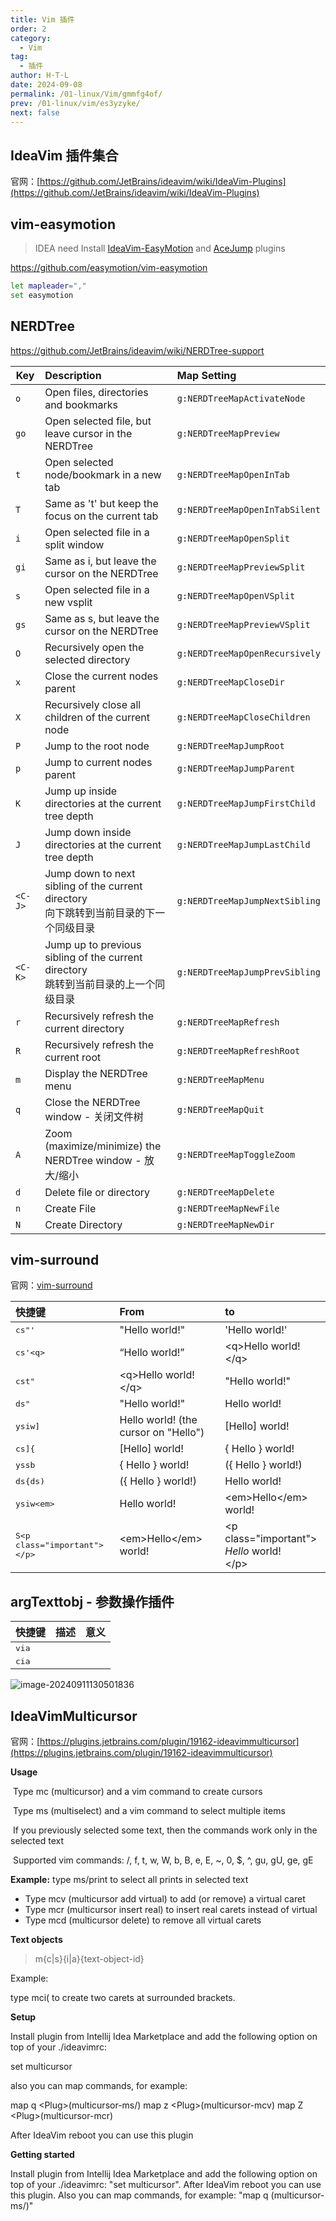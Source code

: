 ```yaml
---
title: Vim 插件
order: 2
category:
  - Vim
tag:
  - 插件
author: H·T·L
date: 2024-09-08
permalink: /01-linux/Vim/gmmfg4of/
prev: /01-linux/vim/es3yzyke/
next: false
---
```




## IdeaVim 插件集合

官网：[https://github.com/JetBrains/ideavim/wiki/IdeaVim-Plugins](https://github.com/JetBrains/ideavim/wiki/IdeaVim-Plugins)

## vim-easymotion

> IDEA need Install [IdeaVim-EasyMotion](https://plugins.jetbrains.com/plugin/13360-ideavim-easymotion/) and [AceJump](https://plugins.jetbrains.com/plugin/7086-acejump/) plugins

https://github.com/easymotion/vim-easymotion

```bash
let mapleader=","
set easymotion
```



## NERDTree 

https://github.com/JetBrains/ideavim/wiki/NERDTree-support

| Key     | Description                                                  | Map Setting                    |
| ------- | :----------------------------------------------------------- | :----------------------------- |
| `o`     | Open files, directories and bookmarks                        | `g:NERDTreeMapActivateNode`    |
| `go`    | Open selected file, but leave cursor in the NERDTree         | `g:NERDTreeMapPreview`         |
| `t`     | Open selected node/bookmark in a new tab                     | `g:NERDTreeMapOpenInTab`       |
| `T`     | Same as 't' but keep the focus on the current tab            | `g:NERDTreeMapOpenInTabSilent` |
| `i`     | Open selected file in a split window                         | `g:NERDTreeMapOpenSplit`       |
| `gi`    | Same as i, but leave the cursor on the NERDTree              | `g:NERDTreeMapPreviewSplit`    |
| `s`     | Open selected file in a new vsplit                           | `g:NERDTreeMapOpenVSplit`      |
| `gs`    | Same as s, but leave the cursor on the NERDTree              | `g:NERDTreeMapPreviewVSplit`   |
| `O`     | Recursively open the selected directory                      | `g:NERDTreeMapOpenRecursively` |
| `x`     | Close the current nodes parent                               | `g:NERDTreeMapCloseDir`        |
| `X`     | Recursively close all children of the current node           | `g:NERDTreeMapCloseChildren`   |
| `P`     | Jump to the root node                                        | `g:NERDTreeMapJumpRoot`        |
| `p`     | Jump to current nodes parent                                 | `g:NERDTreeMapJumpParent`      |
| `K`     | Jump up inside directories at the current tree depth         | `g:NERDTreeMapJumpFirstChild`  |
| `J`     | Jump down inside directories at the current tree depth       | `g:NERDTreeMapJumpLastChild`   |
| `<C-J>` | Jump down to next sibling of the current directory<br />向下跳转到当前目录的下一个同级目录 | `g:NERDTreeMapJumpNextSibling` |
| `<C-K>` | Jump up to previous sibling of the current directory<br />跳转到当前目录的上一个同级目录 | `g:NERDTreeMapJumpPrevSibling` |
| `r`     | Recursively refresh the current directory                    | `g:NERDTreeMapRefresh`         |
| `R`     | Recursively refresh the current root                         | `g:NERDTreeMapRefreshRoot`     |
| `m`     | Display the NERDTree menu                                    | `g:NERDTreeMapMenu`            |
| `q`     | Close the NERDTree window  - 关闭文件树                      | `g:NERDTreeMapQuit`            |
| `A`     | Zoom (maximize/minimize) the NERDTree window - 放大/缩小     | `g:NERDTreeMapToggleZoom`      |
| `d`     | Delete file or directory                                     | `g:NERDTreeMapDelete`          |
| `n`     | Create File                                                  | `g:NERDTreeMapNewFile`         |
| `N`     | Create Directory                                             | `g:NERDTreeMapNewDir`          |



## vim-surround 

官网：[vim-surround](https://github.com/tpope/vim-surround)



| 快捷键                                  | From                                  | to                                                           |
| :-------------------------------------- | :------------------------------------ | :----------------------------------------------------------- |
| <kbd>cs\"\'</kbd>                       | "Hello world!"                        | 'Hello world!'                                               |
| <kbd>cs\'\<q\></kbd>                    | <q>Hello world!</q>                   | \<q>Hello world!\</q>                                        |
| <kbd>cst\"</kbd>                        | \<q>Hello world!\</q>                 | "Hello world!"                                               |
| <kbd>ds\"</kbd>                         | "Hello world!"                        | Hello world!                                                 |
| <kbd>ysiw]</kbd>                        | Hello world!  (the cursor on "Hello") | [Hello] world!                                               |
| <kbd>cs]{</kbd>                         | [Hello] world!                        | { Hello } world!                                             |
| <kbd>yssb</kbd>                         | { Hello } world!                      | ({ Hello } world!)                                           |
| <kbd>ds{ds)</kbd>                       | ({ Hello } world!)                    | Hello world!                                                 |
| <kbd>ysiw\<em\></kbd>                   | Hello world!                          | \<em>Hello\</em> world!                                      |
| <kbd>S\<p class="important">\</p></kbd> | \<em>Hello\</em> world!               | \<p class="important"><br/>  <em>Hello</em> world!<br/>\</p> |

## argTexttobj - 参数操作插件

| 快捷键         | 描述 | 意义 |
| :------------- | :--- | ---- |
| <kbd>via</kbd> |      |      |
| <kbd>cia</kbd> |      |      |

![image-20240911130501836](https://images.hicoding.top/i/2024/09/11/lkzbk4-3.webp)

## IdeaVimMulticursor

官网：[https://plugins.jetbrains.com/plugin/19162-ideavimmulticursor](https://plugins.jetbrains.com/plugin/19162-ideavimmulticursor)

**Usage**

​	Type mc (multicursor) and a vim command to create cursors

​	Type ms (multiselect) and a vim command to select multiple items

​	If you previously selected some text, then the commands work only in the selected text

​	Supported vim commands: /, f, t, w, W, b, B, e, E, ~, 0, $, ^, gu, gU, ge, gE

**Example:**
	type ms/print to select all prints in selected text

  - Type mcv (multicursor add virtual) to add (or remove) a virtual caret
  - Type mcr (multicursor insert real) to insert real carets instead of virtual
  - Type mcd (multicursor delete) to remove all virtual carets

**Text objects**

>  m{c|s}{i|a}{text-object-id}

Example:

type mci( to create two carets at surrounded brackets.

**Setup**

Install plugin from Intellij Idea Marketplace and add the following option on top of your ./ideavimrc:

set multicursor

also you can map commands, for example:

map q \<Plug\>(multicursor-ms/)
map z \<Plug\>(multicursor-mcv)
map Z \<Plug\>(multicursor-mcr)

After IdeaVim reboot you can use this plugin

**Getting started**

Install plugin from Intellij Idea Marketplace and add the following option on top of your ./ideavimrc: "set multicursor". After IdeaVim reboot you can use this plugin. Also you can map commands, for example: "map q (multicursor-ms/)"

